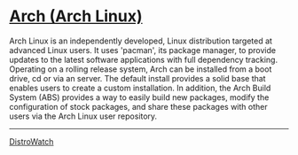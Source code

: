 # [Arch (Arch Linux)](https://archlinux.org/)

Arch Linux is an independently developed, Linux distribution targeted at advanced Linux users. It uses 'pacman', its package manager, to provide updates to the latest software applications with full dependency tracking. Operating on a rolling release system, Arch can be installed from a boot drive, cd or via an server. The default install provides a solid base that enables users to create a custom installation. In addition, the Arch Build System (ABS) provides a way to easily build new packages, modify the configuration of stock packages, and share these packages with other users via the Arch Linux user repository.

---

[DistroWatch](https://distrowatch.com/table.php?distribution=arch)
